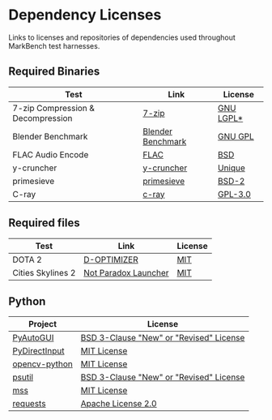 # Dependency Licenses

Links to licenses and repositories of dependencies used throughout MarkBench test harnesses.

## Required Binaries

| Test                              | Link                                                 | License                                                      |
| --------------------------------- | ---------------------------------------------------- | ------------------------------------------------------------ |
| 7-zip Compression & Decompression | [7-zip](https://www.7-zip.org/)                      | [GNU LGPL*](https://www.7-zip.org/license.txt)               |
| Blender Benchmark                 | [Blender Benchmark](https://opendata.blender.org/)   | [GNU GPL](https://www.blender.org/about/license/)            |
| FLAC Audio Encode                 | [FLAC](https://xiph.org/flac/index.html)             | [BSD](https://xiph.org/flac/license.html)                    |
| y-cruncher                        | [y-cruncher](http://www.numberworld.org/y-cruncher/) | [Unique](http://www.numberworld.org/y-cruncher/license.html) |
| primesieve                        | [primesieve](https://github.com/kimwalisch/primesieve?tab=BSD-2-Clause-1-ov-file#readme) | [BSD-2](https://github.com/kimwalisch/primesieve?tab=BSD-2-Clause-1-ov-file#readme) |
| C-ray | [c-ray](https://github.com/jtsiomb/c-ray) | [GPL-3.0](https://github.com/jtsiomb/c-ray?tab=GPL-3.0-1-ov-file#readme)

## Required files

| Test                              | Link                                                 | License                                                          |
| --------------------------------- | ---------------------------------------------------- | ---------------------------------------------------------------- |
| DOTA 2                            | [D-OPTIMIZER](https://github.com/AveYo/D-OPTIMIZER)  | [MIT](https://github.com/AveYo/D-OPTIMIZER/blob/archive/LICENSE) |
| Cities Skylines 2                 | [Not Paradox Launcher](https://github.com/shusaura85/notparadoxlauncher)  | [MIT](https://github.com/shusaura85/notparadoxlauncher/blob/master/LICENSE) |

## Python
| Project                                                             | License                                                                                                   |
| ------------------------------------------------------------------- | --------------------------------------------------------------------------------------------------------- |
| [PyAutoGUI](https://github.com/asweigart/pyautogui)                 | [BSD 3-Clause "New" or "Revised" License](https://github.com/asweigart/pyautogui/blob/master/LICENSE.txt) |
| [PyDirectInput](https://github.com/learncodebygaming/pydirectinput) | [MIT License](https://github.com/learncodebygaming/pydirectinput/blob/master/LICENSE.txt)                 |
| [opencv-python](https://github.com/opencv/opencv-python)            | [MIT License](https://github.com/opencv/opencv-python/blob/4.x/LICENSE.txt)                               |
| [psutil](https://github.com/giampaolo/psutil)                       | [BSD 3-Clause "New" or "Revised" License](https://github.com/giampaolo/psutil/blob/master/LICENSE)        |
| [mss](https://github.com/BoboTiG/python-mss)                        | [MIT License](https://github.com/BoboTiG/python-mss/blob/main/LICENSE.txt)                                |
| [requests](https://github.com/psf/requests)                         | [Apache License 2.0](https://github.com/psf/requests/blob/main/LICENSE)                                   |